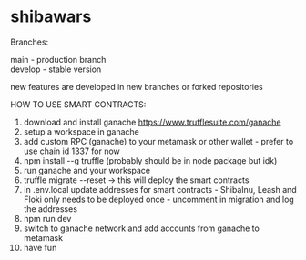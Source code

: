 # shibawars

Branches:

main - production branch<br>
develop - stable version

new features are developed in new branches or forked repositories

HOW TO USE SMART CONTRACTS:<br>
1. download and install ganache https://www.trufflesuite.com/ganache<br>
2. setup a workspace in ganache<br>
3. add custom RPC (ganache) to your metamask or other wallet - prefer to use chain id 1337 for now<br>
4. npm install --g truffle (probably should be in node package but idk)<br>
5. run ganache and your workspace<br>
6. truffle migrate --reset -> this will deploy the smart contracts<br>
7. in .env.local update addresses for smart contracts - ShibaInu, Leash and Floki only needs to be deployed once - uncomment in migration and log the addresses<br>
8. npm run dev<br>
9. switch to ganache network and add accounts from ganache to metamask<br>
10. have fun<br>
